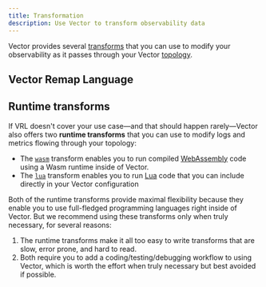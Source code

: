 ```yaml
---
title: Transformation
description: Use Vector to transform observability data
---
```


Vector provides several [transforms][docs.transforms] that you can use to
modify your observability as it passes through your Vector
[topology][docs.topology].

## Vector Remap Language

## Runtime transforms

If VRL doesn't cover your use case—and that should happen rarely—Vector also
offers two **runtime transforms** that you can use to modify logs and
metrics flowing through your topology:

* The [`wasm`][docs.wasm] transform enables you to run compiled
  [WebAssembly][urls.wasm] code using a Wasm runtime inside of Vector.
* The [`lua`][docs.lua] transform enables you to run [Lua][urls.lua] code
  that you can include directly in your Vector configuration

Both of the runtime transforms provide maximal flexibility because they enable
you to use full-fledged programming languages right inside of Vector. But we
recommend using these transforms only when truly necessary, for several reasons:

1. The runtime transforms make it all too easy to write transforms that are
   slow, error prone, and hard to read.
2. Both require you to add a coding/testing/debugging workflow to using Vector,
   which is worth the effort when truly necessary but best avoided if possible.

[docs.lua]: /docs/reference/transforms/lua
[docs.topology]: /docs/about/under-the-hood/architecture/topology-model
[docs.transforms]: /docs/reference/transforms
[docs.wasm]: /docs/reference/transforms/wasm
[urls.lua]: https://www.lua.org
[urls.wasm]: https://webassembly.org
